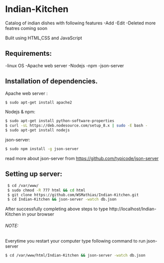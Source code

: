# Indian-Kitchen
Catalog of indian dishes with following features
-Add
-Edit
-Deleted
more featres coming soon

Bulit using HTML,CSS and JavaScript
## Requirements:
-linux OS
-Apache web server
-Nodejs
-npm
-json-server

## Installation of dependencies.
Apache web server :
```bash
$ sudo apt-get install apache2
```
Nodejs & npm:
```bash
$ sudo apt-get install python-software-properties
$ curl -sL https://deb.nodesource.com/setup_8.x | sudo -E bash -
$ sudo apt-get install nodejs
```
json-server:
```bash
$ sudo npm install -g json-server
```
read more about json-server from https://github.com/typicode/json-server

## Setting up server:
```bash
 $ cd /var/www/
 $ sudo chmod -R 777 html && cd html
 $ git clone https://github.com/WSMathias/Indian-Kitchen.git
 $ cd Indian-Kitchen && json-server -watch db.json
```
After successfully completing above steps to type http://localhost/Indian-Kitchen in your browser

###### NOTE:
Everytime you restart your computer type following command to run json-server
```bash
$ cd /var/www/html/Indian-Kitchen && json-server -watch db.json
```
